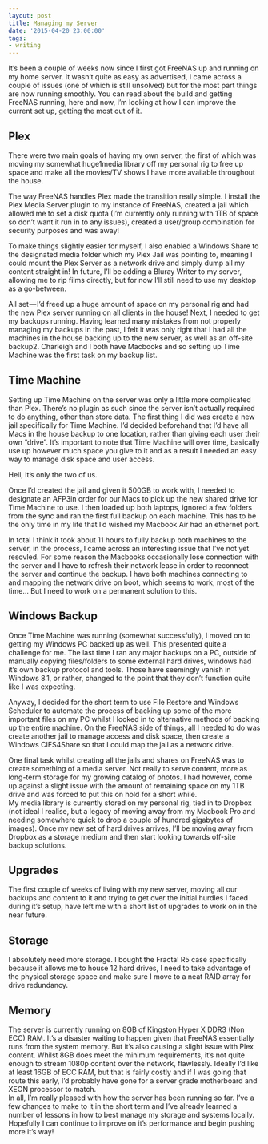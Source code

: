```yaml
---
layout: post
title: Managing my Server
date: '2015-04-20 23:00:00'
tags:
- writing
---
```


It’s been a couple of weeks now since I first got FreeNAS up and running on my home server. It wasn’t quite as easy as advertised, I came across a couple of issues (one of which is still unsolved) but for the most part things are now running smoothly. You can read about the build and getting FreeNAS running, here and now, I’m looking at how I can improve the current set up, getting the most out of it.

## Plex

There were two main goals of having my own server, the first of which was moving my somewhat huge1media library off my personal rig to free up space and make all the movies/TV shows I have more available throughout the house.

The way FreeNAS handles Plex made the transition really simple. I install the Plex Media Server plugin to my instance of FreeNAS, created a jail which allowed me to set a disk quota (I’m currently only running with 1TB of space so don’t want it run in to any issues), created a user/group combination for security purposes and was away!

To make things slightly easier for myself, I also enabled a Windows Share to the designated media folder which my Plex Jail was pointing to, meaning I could mount the Plex Server as a network drive and simply dump all my content straight in! In future, I’ll be adding a Bluray Writer to my server, allowing me to rip films directly, but for now I’ll still need to use my desktop as a go-between.

All set — I’d freed up a huge amount of space on my personal rig and had the new Plex server running on all clients in the house! Next, I needed to get my backups running. Having learned many mistakes from not properly managing my backups in the past, I felt it was only right that I had all the machines in the house backing up to the new server, as well as an off-site backup2. Charleigh and I both have Macbooks and so setting up Time Machine was the first task on my backup list.

## Time Machine

Setting up Time Machine on the server was only a little more complicated than Plex. There’s no plugin as such since the server isn’t actually required to do anything, other than store data. The first thing I did was create a new jail specifically for Time Machine. I’d decided beforehand that I’d have all Macs in the house backup to one location, rather than giving each user their own “drive”. It’s important to note that Time Machine will over time, basically use up however much space you give to it and as a result I needed an easy way to manage disk space and user access.

Hell, it’s only the two of us.

Once I’d created the jail and given it 500GB to work with, I needed to designate an AFP3in order for our Macs to pick up the new shared drive for Time Machine to use. I then loaded up both laptops, ignored a few folders from the sync and ran the first full backup on each machine. This has to be the only time in my life that I’d wished my Macbook Air had an ethernet port.

In total I think it took about 11 hours to fully backup both machines to the server, in the process, I came across an interesting issue that I’ve not yet resovled. For some reason the Macbooks occasionally lose connection with the server and I have to refresh their network lease in order to reconnect the server and continue the backup. I have both machines connecting to and mapping the network drive on boot, which seems to work, most of the time… But I need to work on a permanent solution to this.

## Windows Backup

Once Time Machine was running (somewhat successfully), I moved on to getting my Windows PC backed up as well. This presented quite a challenge for me. The last time I ran any major backups on a PC, outside of manually copying files/folders to some external hard drives, windows had it’s own backup protocol and tools. Those have seemingly vanish in Windows 8.1, or rather, changed to the point that they don’t function quite like I was expecting.

Anyway, I decided for the short term to use File Restore and Windows Scheduler to automate the process of backing up some of the more important files on my PC whilst I looked in to alternative methods of backing up the entire machine. On the FreeNAS side of things, all I needed to do was create another jail to manage access and disk space, then create a Windows CIFS4Share so that I could map the jail as a network drive.

One final task whilst creating all the jails and shares on FreeNAS was to create something of a media server. Not really to serve content, more as long-term storage for my growing catalog of photos. I had however, come up against a slight issue with the amount of remaining space on my 1TB drive and was forced to put this on hold for a short while.  
My media library is currently stored on my personal rig, tied in to Dropbox (not ideal I realise, but a legacy of moving away from my Macbook Pro and needing somewhere quick to drop a couple of hundred gigabytes of images). Once my new set of hard drives arrives, I’ll be moving away from Dropbox as a storage medium and then start looking towards off-site backup solutions.

## Upgrades

The first couple of weeks of living with my new server, moving all our backups and content to it and trying to get over the initial hurdles I faced during it’s setup, have left me with a short list of upgrades to work on in the near future.

## Storage

I absolutely need more storage. I bought the Fractal R5 case specifically because it allows me to house 12 hard drives, I need to take advantage of the physical storage space and make sure I move to a neat RAID array for drive redundancy.

## Memory

The server is currently running on 8GB of Kingston Hyper X DDR3 (Non ECC) RAM. It’s a disaster waiting to happen given that FreeNAS essentially runs from the system memory. But it’s also causing a slight issue with Plex content. Whilst 8GB does meet the minimum requirements, it’s not quite enough to stream 1080p content over the network, flawlessly. Ideally I’d like at least 16GB of ECC RAM, but that is fairly costly and if I was going that route this early, I’d probably have gone for a server grade motherboard and XEON processor to match.  
In all, I’m really pleased with how the server has been running so far. I’ve a few changes to make to it in the short term and I’ve already learned a number of lessons in how to best manage my storage and systems locally. Hopefully I can continue to improve on it’s performance and begin pushing more it’s way!

